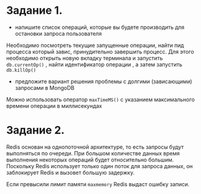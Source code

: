 Задание 1.
===
- напишите список операций, которые вы будете производить для остановки запроса пользователя

Необходимо посмотреть текущие запущенные операции, найти пид процесса который завис, принудительно завершить процесс. Для этого необходимо открыть новую вкладку терминала и запустить `db.currentOp()` , найти идентификатор операции , а затем запустить `db.killOp()`

- предложите вариант решения проблемы с долгими (зависающими) запросами в MongoDB

Можно использовать оператор `maxTimeMS()` с указанием максимального времени операции в миллисекундах

Задание 2.
===

Redis основан на однопоточной архитектуре, то есть запросы будут выполняться по очереди. При большом количестве данных время выполнения некоторых операций будет относительно большим. Поскольку Redis использует только один поток для запроса данных, он заблокирует Redis и вызовет большую задержку.

Если превысили лимит памяти `maxmemory` Redis выдаст ошибку записи. 
